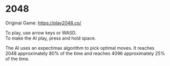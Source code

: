 # 2048  
Original Game: https://play2048.co/  

To play, use arrow keys or WASD.  
To make the AI play, press and hold space.  

The AI uses an expectimax algorithm to pick optimal moves. It reaches 2048 approximately 80% of the time and reaches 4096 approximately 25% of the time. 
